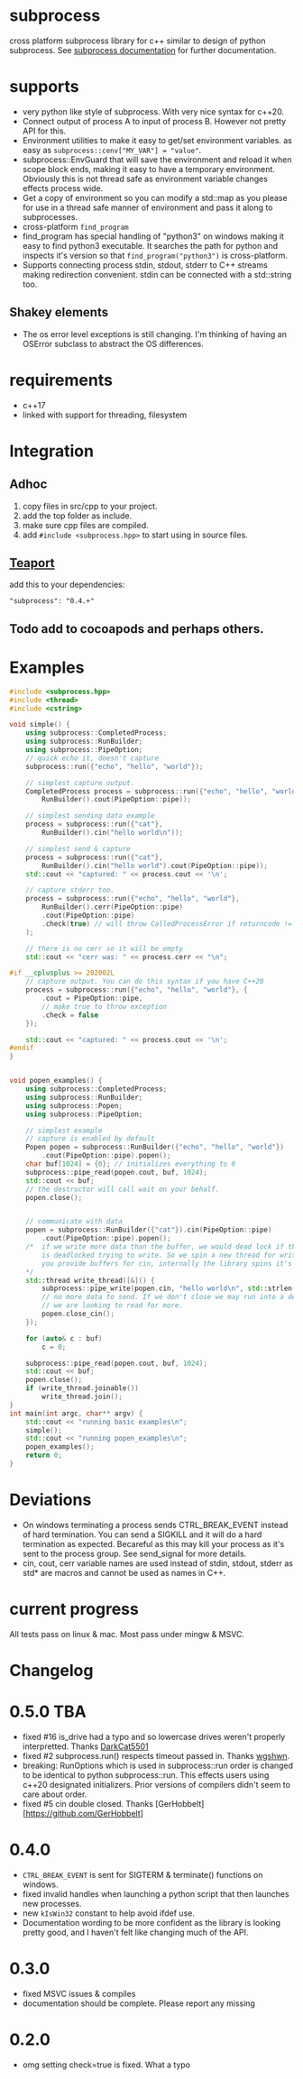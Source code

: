 # subprocess
cross platform subprocess library for c++ similar to design of python
subprocess. See [subprocess documentation](https://benman64.github.io/subprocess/index.html)
for further documentation.


# supports

- very python like style of subprocess. With very nice syntax for c++20.
- Connect output of process A to input of process B. However not pretty API for
  this.
- Environment utilities to make it easy to get/set environment variables. as
  easy as `subprocess::cenv["MY_VAR"] = "value"`.
- subprocess::EnvGuard that will save the environment and reload it when scope
  block ends, making it easy to have a temporary environment. Obviously this is
  not thread safe as environment variable changes effects process wide.
- Get a copy of environment so you can modify a std::map as you please for use
  in a thread safe manner of environment and pass it along to subprocesses.
- cross-platform `find_program`
- find_program has special handling of "python3" on windows making it easy to
  find python3 executable. It searches the path for python and inspects it's
  version so that `find_program("python3")` is cross-platform.
- Supports connecting process stdin, stdout, stderr to C++ streams making
  redirection convenient. stdin can be connected with a std::string too.

## Shakey elements

- The os error level exceptions is still changing. I'm thinking of having an
  OSError subclass to abstract the OS differences.

# requirements

- c++17
- linked with support for threading, filesystem

# Integration

##  Adhoc

1. copy files in src/cpp to your project.
2. add the top folder as include.
3. make sure cpp files are compiled.
4. add `#include <subprocess.hpp>` to start using in source files.

## [Teaport](https://bitbucket.org/benman/teaport)

add this to your dependencies:

```
"subprocess": "0.4.+"
```

## Todo add to cocoapods and perhaps others.

# Examples

```cpp
#include <subprocess.hpp>
#include <thread>
#include <cstring>

void simple() {
    using subprocess::CompletedProcess;
    using subprocess::RunBuilder;
    using subprocess::PipeOption;
    // quick echo it, doesn't capture
    subprocess::run({"echo", "hello", "world"});

    // simplest capture output.
    CompletedProcess process = subprocess::run({"echo", "hello", "world"},
        RunBuilder().cout(PipeOption::pipe));

    // simplest sending data example
    process = subprocess::run({"cat"},
        RunBuilder().cin("hello world\n"));

    // simplest send & capture
    process = subprocess::run({"cat"},
        RunBuilder().cin("hello world").cout(PipeOption::pipe));
    std::cout << "captured: " << process.cout << '\n';

    // capture stderr too.
    process = subprocess::run({"echo", "hello", "world"},
        RunBuilder().cerr(PipeOption::pipe)
        .cout(PipeOption::pipe)
        .check(true) // will throw CalledProcessError if returncode != 0.
    );

    // there is no cerr so it will be empty
    std::cout << "cerr was: " << process.cerr << "\n";

#if __cplusplus >= 202002L
    // capture output. You can do this syntax if you have C++20
    process = subprocess::run({"echo", "hello", "world"}, {
        .cout = PipeOption::pipe,
        // make true to throw exception
        .check = false
    });

    std::cout << "captured: " << process.cout << '\n';
#endif
}


void popen_examples() {
    using subprocess::CompletedProcess;
    using subprocess::RunBuilder;
    using subprocess::Popen;
    using subprocess::PipeOption;

    // simplest example
    // capture is enabled by default
    Popen popen = subprocess::RunBuilder({"echo", "hello", "world"})
        .cout(PipeOption::pipe).popen();
    char buf[1024] = {0}; // initializes everything to 0
    subprocess::pipe_read(popen.cout, buf, 1024);
    std::cout << buf;
    // the destructor will call wait on your behalf.
    popen.close();


    // communicate with data
    popen = subprocess::RunBuilder({"cat"}).cin(PipeOption::pipe)
        .cout(PipeOption::pipe).popen();
    /*  if we write more data than the buffer, we would dead lock if the subprocess
        is deadlocked trying to write. So we spin a new thread for writing. When
        you provide buffers for cin, internally the library spins it's own thread.
    */
    std::thread write_thread([&]() {
        subprocess::pipe_write(popen.cin, "hello world\n", std::strlen("hello world\n"));
        // no more data to send. If we don't close we may run into a deadlock as
        // we are looking to read for more.
        popen.close_cin();
    });

    for (auto& c : buf)
        c = 0;

    subprocess::pipe_read(popen.cout, buf, 1024);
    std::cout << buf;
    popen.close();
    if (write_thread.joinable())
        write_thread.join();
}
int main(int argc, char** argv) {
    std::cout << "running basic examples\n";
    simple();
    std::cout << "running popen_examples\n";
    popen_examples();
    return 0;
}
```

# Deviations

- On windows terminating a process sends CTRL_BREAK_EVENT instead of hard
  termination. You can send a SIGKILL and it will do a hard termination as
  expected. Becareful as this may kill your process as it's sent to the process
  group. See send_signal for more details.
- cin, cout, cerr variable names are used instead of stdin, stdout, stderr as
  std* are macros and cannot be used as names in C++.

# current progress

All tests pass on linux & mac. Most pass under mingw & MSVC.


# Changelog

# 0.5.0 TBA

- fixed #16 is_drive had a typo and so lowercase drives weren't properly
  interpretted. Thanks [DarkCat5501](https://github.com/DarkCat5501)
- fixed #2 subprocess.run() respects timeout passed in. Thanks [wgshwn](https://github.com/wgshwn).
- breaking: RunOptions which is used in subprocess::run order is changed to be
  identical to python subprocess::run. This effects users using c++20 designated
  initializers. Prior versions of compilers didn't seem to care about order.
- fixed #5 cin double closed. Thanks [GerHobbelt][https://github.com/GerHobbelt]

# 0.4.0

- `CTRL_BREAK_EVENT` is sent for SIGTERM & terminate() functions on windows.
- fixed invalid handles when launching a python script that then launches new
  processes.
- new `kIsWin32` constant to help avoid ifdef use.
- Documentation wording to be more confident as the library is looking pretty
  good, and I haven't felt like changing much of the API.

# 0.3.0

- fixed MSVC issues & compiles
- documentation should be complete. Please report any missing

# 0.2.0

- omg setting check=true is fixed. What a typo
